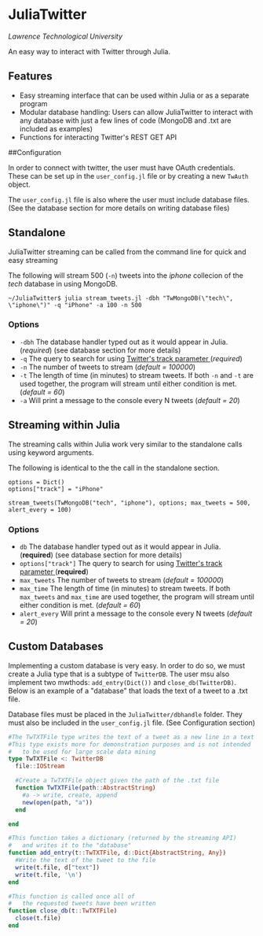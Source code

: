 # JuliaTwitter
*Lawrence Technological University*  

An easy way to interact with Twitter through Julia.

## Features

  - Easy streaming interface that can be used within Julia or as a separate program
  - Modular database handling: Users can allow JuliaTwitter to interact with any database with just a few lines of code (MongoDB and .txt are included as examples)
  - Functions for interacting Twitter's REST GET API

##Configuration

In order to connect with twitter, the user must have OAuth credentials. These can be set up in the `user_config.jl` file or by creating a new `TwAuth` object.

The `user_config.jl` file is also where the user must include database files. (See the database section for more details on writing database files)

## Standalone
JuliaTwitter streaming can be called from the command line for quick and easy streaming


The following will stream 500 (`-n`) tweets into the *iphone* collecion of the *tech* database in using MongoDB.
```
~/JuliaTwitter$ julia stream_tweets.jl -dbh "TwMongoDB(\"tech\", \"iphone\")" -q "iPhone" -a 100 -n 500
```

### Options

  - `-dbh` The database handler typed out as it would appear in Julia. (*required*) (see database section for more details)
  - `-q` The query to search for using [Twitter's track parameter ](https://dev.twitter.com/streaming/overview/request-parameters#track) (*required*)
  - `-n` The number of tweets to stream (*default = 100000*)
  - `-t` The length of time (in minutes) to stream tweets. If both `-n` and `-t` are used together, the program will stream until either condition is met. (*default = 60*)
  - `-a` Will print a message to the console every N tweets (*default = 20*)

## Streaming within Julia

The streaming calls within Julia work very similar to the standalone calls using keyword arguments.

The following is identical to the the call in the standalone section.

```
options = Dict()
options["track"] = "iPhone"

stream_tweets(TwMongoDB("tech", "iphone"), options; max_tweets = 500, alert_every = 100)
```

### Options

  - `db` The database handler typed out as it would appear in Julia. (**required**) (see database section for more details)
  - `options["track"]` The query to search for using [Twitter's track parameter ](https://dev.twitter.com/streaming/overview/request-parameters#track) (**required**)
  - `max_tweets` The number of tweets to stream (*default = 100000*)
  - `max_time` The length of time (in minutes) to stream tweets. If both `max_tweets` and `max_time` are used together, the program will stream until either condition is met. (*default = 60*)
  - `alert_every` Will print a message to the console every N tweets (*default = 20*)

## Custom Databases

Implementing a custom database is very easy. In order to do so, we must create a Julia type that is a subtype of `TwitterDB`. The user msu also implement two mwthods: `add_entry(Dict())` and `close_db(TwitterDB)`. Below is an example of a "database" that loads the text of a tweet to a .txt file.

Database files must be placed in the `JuliaTwitter/dbhandle` folder. They must also be included in the `user_config.jl` file. (See Configuration section)

```julia
#The TwTXTFile type writes the text of a tweet as a new line in a text file
#This type exists more for demonstration purposes and is not intended
#   to be used for large scale data mining
type TwTXTFile <: TwitterDB
  file::IOStream

  #Create a TwTXTFile object given the path of the .txt file
  function TwTXTFile(path::AbstractString)
    #a -> write, create, append
    new(open(path, "a"))
  end

end

#This function takes a dictionary (returned by the streaming API)
#   and writes it to the "database"
function add_entry(t::TwTXTFile, d::Dict{AbstractString, Any})
  #Write the text of the tweet to the file
  write(t.file, d["text"])
  write(t.file, '\n')
end

#This function is called once all of
#   the requested tweets have been written
function close_db(t::TwTXTFile)
  close(t.file)
end
```
